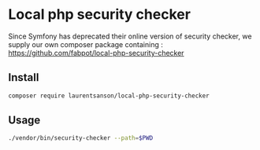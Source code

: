 Local php security checker
==========================

Since Symfony has deprecated their online version of security checker, we supply our own composer package containing : https://github.com/fabpot/local-php-security-checker

Install
-------

```sh
composer require laurentsanson/local-php-security-checker
```


Usage
-----

```sh
./vendor/bin/security-checker --path=$PWD
```
